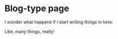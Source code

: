 # Blog-type page

I wonder what happens if I start writing things in here.

Like, many things, really!
